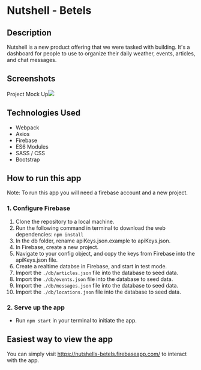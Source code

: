 # Nutshell - Betels

## Description
Nutshell is a new product offering that we were tasked with building. It's a dashboard for people to use to organize their daily weather, events, articles, and chat messages.


## Screenshots
Project Mock Up<img src="./img/Project.png">

## Technologies Used
* Webpack
* Axios
* Firebase
* ES6 Modules
* SASS / CSS
* Bootstrap

## How to run this app
Note: To run this app you will need a firebase account and a new project.

### 1. Configure Firebase
1. Clone the repository to a local machine.
2. Run the following command in terminal to download the web dependencies: `npm install`
3. In the db folder, rename apiKeys.json.example to apiKeys.json.
4. In Firebase, create a new project.
5. Navigate to your config object, and copy the keys from Firebase into the apiKeys.json file.
6. Create a realtime databse in Firebase, and start in test mode.
7. Import the `./db/articles.json` file into the database to seed data.
8. Import the `./db/events.json` file into the database to seed data.
9. Import the `./db/messages.json` file into the database to seed data.
10. Import the `./db/locations.json` file into the database to seed data.

### 2. Serve up the app
* Run `npm start` in your terminal to initiate the app.

## Easiest way to view the app
You can simply visit https://nutshells-betels.firebaseapp.com/ to interact with the app.